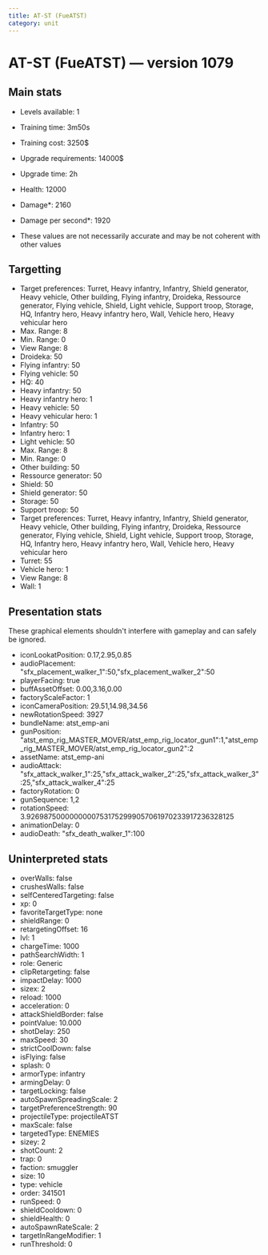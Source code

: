 ```yaml
---
title: AT-ST (FueATST)
category: unit
---
```


# AT-ST (FueATST) — version 1079

## Main stats

  * Levels available: 1
  * Training time: 3m50s
  * Training cost: 3250$
  * Upgrade requirements: 14000$
  * Upgrade time: 2h
  * Health: 12000
  * Damage*: 2160
  * Damage per second*: 1920

* These values are not necessarily accurate and may be not coherent with other values

## Targetting

  * Target preferences: Turret, Heavy infantry, Infantry, Shield generator, Heavy vehicle, Other building, Flying infantry, Droideka, Ressource generator, Flying vehicle, Shield, Light vehicle, Support troop, Storage, HQ, Infantry hero, Heavy infantry hero, Wall, Vehicle hero, Heavy vehicular hero
  * Max. Range: 8
  * Min. Range: 0
  * View Range: 8
  * Droideka: 50
  * Flying infantry: 50
  * Flying vehicle: 50
  * HQ: 40
  * Heavy infantry: 50
  * Heavy infantry hero: 1
  * Heavy vehicle: 50
  * Heavy vehicular hero: 1
  * Infantry: 50
  * Infantry hero: 1
  * Light vehicle: 50
  * Max. Range: 8
  * Min. Range: 0
  * Other building: 50
  * Ressource generator: 50
  * Shield: 50
  * Shield generator: 50
  * Storage: 50
  * Support troop: 50
  * Target preferences: Turret, Heavy infantry, Infantry, Shield generator, Heavy vehicle, Other building, Flying infantry, Droideka, Ressource generator, Flying vehicle, Shield, Light vehicle, Support troop, Storage, HQ, Infantry hero, Heavy infantry hero, Wall, Vehicle hero, Heavy vehicular hero
  * Turret: 55
  * Vehicle hero: 1
  * View Range: 8
  * Wall: 1

## Presentation stats

These graphical elements shouldn't interfere with gameplay and can safely be ignored.

  * iconLookatPosition: 0.17,2.95,0.85
  * audioPlacement: "sfx_placement_walker_1":50,"sfx_placement_walker_2":50
  * playerFacing: true
  * buffAssetOffset: 0.00,3.16,0.00
  * factoryScaleFactor: 1
  * iconCameraPosition: 29.51,14.98,34.56
  * newRotationSpeed: 3927
  * bundleName: atst_emp-ani
  * gunPosition: "atst_emp_rig_MASTER_MOVER/atst_emp_rig_locator_gun1":1,"atst_emp_rig_MASTER_MOVER/atst_emp_rig_locator_gun2":2
  * assetName: atst_emp-ani
  * audioAttack: "sfx_attack_walker_1":25,"sfx_attack_walker_2":25,"sfx_attack_walker_3":25,"sfx_attack_walker_4":25
  * factoryRotation: 0
  * gunSequence: 1,2
  * rotationSpeed: 3.92698750000000007531752999057061970233917236328125
  * animationDelay: 0
  * audioDeath: "sfx_death_walker_1":100

## Uninterpreted stats

  * overWalls: false
  * crushesWalls: false
  * selfCenteredTargeting: false
  * xp: 0
  * favoriteTargetType: none
  * shieldRange: 0
  * retargetingOffset: 16
  * lvl: 1
  * chargeTime: 1000
  * pathSearchWidth: 1
  * role: Generic
  * clipRetargeting: false
  * impactDelay: 1000
  * sizex: 2
  * reload: 1000
  * acceleration: 0
  * attackShieldBorder: false
  * pointValue: 10.000
  * shotDelay: 250
  * maxSpeed: 30
  * strictCoolDown: false
  * isFlying: false
  * splash: 0
  * armorType: infantry
  * armingDelay: 0
  * targetLocking: false
  * autoSpawnSpreadingScale: 2
  * targetPreferenceStrength: 90
  * projectileType: projectileATST
  * maxScale: false
  * targetedType: ENEMIES
  * sizey: 2
  * shotCount: 2
  * trap: 0
  * faction: smuggler
  * size: 10
  * type: vehicle
  * order: 341501
  * runSpeed: 0
  * shieldCooldown: 0
  * shieldHealth: 0
  * autoSpawnRateScale: 2
  * targetInRangeModifier: 1
  * runThreshold: 0

